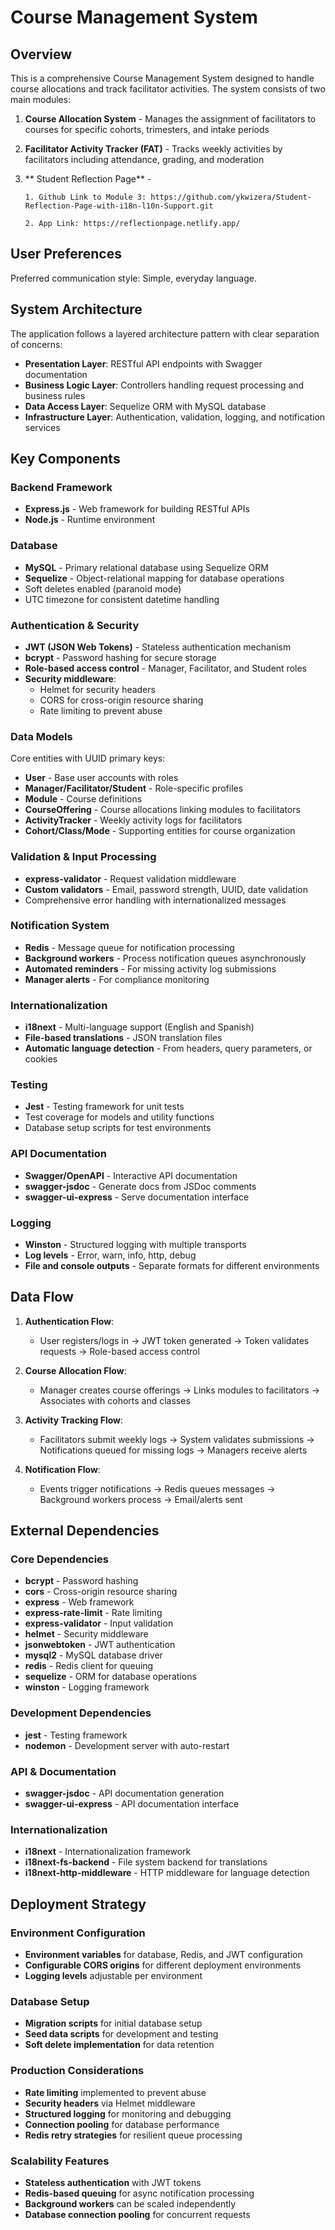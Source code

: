 # Course Management System

## Overview

This is a comprehensive Course Management System designed to handle course allocations and track facilitator activities. The system consists of two main modules:

1. **Course Allocation System** - Manages the assignment of facilitators to courses for specific cohorts, trimesters, and intake periods
2. **Facilitator Activity Tracker (FAT)** - Tracks weekly activities by facilitators including attendance, grading, and moderation
3. ** Student Reflection Page** -
   
       1. Github Link to Module 3: https://github.com/ykwizera/Student-Reflection-Page-with-i18n-l10n-Support.git
   
       2. App Link: https://reflectionpage.netlify.app/
## User Preferences

Preferred communication style: Simple, everyday language.

## System Architecture

The application follows a layered architecture pattern with clear separation of concerns:

- **Presentation Layer**: RESTful API endpoints with Swagger documentation
- **Business Logic Layer**: Controllers handling request processing and business rules
- **Data Access Layer**: Sequelize ORM with MySQL database
- **Infrastructure Layer**: Authentication, validation, logging, and notification services

## Key Components

### Backend Framework
- **Express.js** - Web framework for building RESTful APIs
- **Node.js** - Runtime environment

### Database
- **MySQL** - Primary relational database using Sequelize ORM
- **Sequelize** - Object-relational mapping for database operations
- Soft deletes enabled (paranoid mode)
- UTC timezone for consistent datetime handling

### Authentication & Security
- **JWT (JSON Web Tokens)** - Stateless authentication mechanism
- **bcrypt** - Password hashing for secure storage
- **Role-based access control** - Manager, Facilitator, and Student roles
- **Security middleware**:
  - Helmet for security headers
  - CORS for cross-origin resource sharing
  - Rate limiting to prevent abuse

### Data Models
Core entities with UUID primary keys:
- **User** - Base user accounts with roles
- **Manager/Facilitator/Student** - Role-specific profiles
- **Module** - Course definitions
- **CourseOffering** - Course allocations linking modules to facilitators
- **ActivityTracker** - Weekly activity logs for facilitators
- **Cohort/Class/Mode** - Supporting entities for course organization

### Validation & Input Processing
- **express-validator** - Request validation middleware
- **Custom validators** - Email, password strength, UUID, date validation
- Comprehensive error handling with internationalized messages

### Notification System
- **Redis** - Message queue for notification processing
- **Background workers** - Process notification queues asynchronously
- **Automated reminders** - For missing activity log submissions
- **Manager alerts** - For compliance monitoring

### Internationalization
- **i18next** - Multi-language support (English and Spanish)
- **File-based translations** - JSON translation files
- **Automatic language detection** - From headers, query parameters, or cookies

### Testing
- **Jest** - Testing framework for unit tests
- Test coverage for models and utility functions
- Database setup scripts for test environments

### API Documentation
- **Swagger/OpenAPI** - Interactive API documentation
- **swagger-jsdoc** - Generate docs from JSDoc comments
- **swagger-ui-express** - Serve documentation interface

### Logging
- **Winston** - Structured logging with multiple transports
- **Log levels** - Error, warn, info, http, debug
- **File and console outputs** - Separate formats for different environments

## Data Flow

1. **Authentication Flow**:
   - User registers/logs in → JWT token generated → Token validates requests → Role-based access control

2. **Course Allocation Flow**:
   - Manager creates course offerings → Links modules to facilitators → Associates with cohorts and classes

3. **Activity Tracking Flow**:
   - Facilitators submit weekly logs → System validates submissions → Notifications queued for missing logs → Managers receive alerts

4. **Notification Flow**:
   - Events trigger notifications → Redis queues messages → Background workers process → Email/alerts sent

## External Dependencies

### Core Dependencies
- **bcrypt** - Password hashing
- **cors** - Cross-origin resource sharing
- **express** - Web framework
- **express-rate-limit** - Rate limiting
- **express-validator** - Input validation
- **helmet** - Security middleware
- **jsonwebtoken** - JWT authentication
- **mysql2** - MySQL database driver
- **redis** - Redis client for queuing
- **sequelize** - ORM for database operations
- **winston** - Logging framework

### Development Dependencies
- **jest** - Testing framework
- **nodemon** - Development server with auto-restart

### API & Documentation
- **swagger-jsdoc** - API documentation generation
- **swagger-ui-express** - API documentation interface

### Internationalization
- **i18next** - Internationalization framework
- **i18next-fs-backend** - File system backend for translations
- **i18next-http-middleware** - HTTP middleware for language detection

## Deployment Strategy

### Environment Configuration
- **Environment variables** for database, Redis, and JWT configuration
- **Configurable CORS origins** for different deployment environments
- **Logging levels** adjustable per environment

### Database Setup
- **Migration scripts** for initial database setup
- **Seed data scripts** for development and testing
- **Soft delete implementation** for data retention

### Production Considerations
- **Rate limiting** implemented to prevent abuse
- **Security headers** via Helmet middleware
- **Structured logging** for monitoring and debugging
- **Connection pooling** for database performance
- **Redis retry strategies** for resilient queue processing

### Scalability Features
- **Stateless authentication** with JWT tokens
- **Redis-based queuing** for async notification processing
- **Background workers** can be scaled independently
- **Database connection pooling** for concurrent requests

